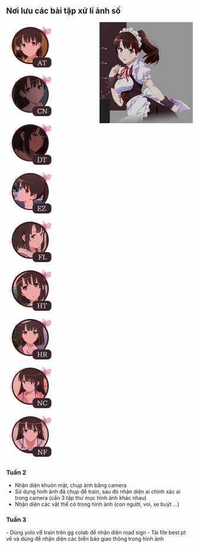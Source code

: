 <h2> Nơi lưu các bài tập xử lí ảnh số </h2>
<div style="display: flex; justify-content: center;">
<div style="flex: 1; text-align: left;">
<img src="./img/selection-mod-autoplay@2x.png" alt="drawing" width = "128"/>
<img src="./img/selection-mod-cinema@2x.png" alt="drawing" width = "128"/>
<img src="./img/selection-mod-doubletime@2x.png" alt="drawing" width = "128"/>
<img src="./img/selection-mod-easy@2x.png" alt="drawing" width = "128"/>
<img src="./img/selection-mod-flashlight@2x.png" alt="drawing" width = "128"/>
<img src="./img/selection-mod-halftime@2x.png" alt="drawing" width = "128"/>
<img src="./img/selection-mod-hardrock@2x.png" alt="drawing" width = "128"/>
<img src="./img/selection-mod-nightcore@2x.png" alt="drawing" width = "128"/>
<img src="./img/selection-mod-nofail@2x.png" alt="drawing" width = "128"/>

</div>
<div style="flex: 1;">
<img src="./img/qw.png" width="" />
</div>
</div>
<h3> Tuần 2 </h3>

- Nhận diện khuôn mặt, chụp ảnh bằng camera
- Sử dụng hình ảnh đã chụp để train, sau đó nhận diện ai chính xác ai trong camera (cần 3 tập thư mục hình ảnh khác nhau)
- Nhận diện các vật thể có trong hình ảnh (con người, voi, xe buýt ...)

<h3> Tuần 3 </h3>
- Dùng yolo v8 train trên gg colab để nhận diện road sign
- Tải file best.pt về và dùng để nhận diện các biển báo giao thông trong hình ảnh